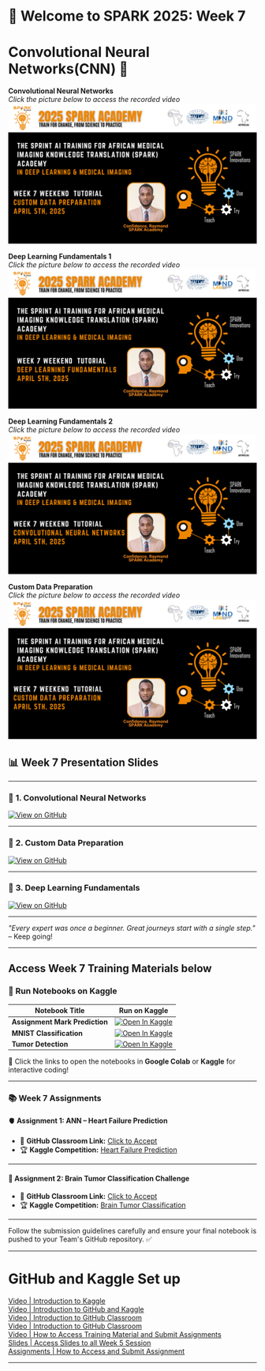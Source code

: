 
# 🚀 Welcome to SPARK 2025: Week 7 
# Convolutional Neural Networks(CNN) 🐍 

**Convolutional Neural Networks**  
_Click the picture below to access the recorded video_  
[![Tumor Detection](https://github.com/SPARK-Academy-2025/SPARK-2025/blob/main/SPARK%202025_%20Week%207%20-%20Convolutional%20Neural%20Networks/week7_3.png?raw=true)](https://youtu.be/Zzl6XcngGEc)

**Deep Learning Fundamentals 1**  
_Click the picture below to access the recorded video_  
[![Assignment Mark Prediction](https://github.com/SPARK-Academy-2025/SPARK-2025/blob/main/SPARK%202025_%20Week%207%20-%20Convolutional%20Neural%20Networks/week7_1.png?raw=true)](https://youtu.be/C046R3Kpo8s)

**Deep Learning Fundamentals 2**  
_Click the picture below to access the recorded video_  
[![MNIST Classification](https://github.com/SPARK-Academy-2025/SPARK-2025/blob/main/SPARK%202025_%20Week%207%20-%20Convolutional%20Neural%20Networks/week7_2.png?raw=true)](https://youtu.be/E84oXbtDr0s)

**Custom Data Preparation**  
_Click the picture below to access the recorded video_  
[![Tumor Detection](https://github.com/SPARK-Academy-2025/SPARK-2025/blob/main/SPARK%202025_%20Week%207%20-%20Convolutional%20Neural%20Networks/week7_3.png?raw=true)](https://youtu.be/CctqLxuHDDc)
## 📊 Week 7 Presentation Slides

---

### 🔗 **1. Convolutional Neural Networks**
[![View on GitHub](https://img.shields.io/badge/View%20on-GitHub-181717?style=for-the-badge&logo=github&logoColor=white)](https://github.com/SPARK-Academy-2025/SPARK-2025/blob/main/SPARK%202025_%20Week%207%20-%20Convolutional%20Neural%20Networks/Week%207_%20Slides/Convolutional%20Neural%20networks.pptx)

---

### 🔗 **2. Custom Data Preparation**
[![View on GitHub](https://img.shields.io/badge/View%20on-GitHub-181717?style=for-the-badge&logo=github&logoColor=white)](https://github.com/SPARK-Academy-2025/SPARK-2025/blob/main/SPARK%202025_%20Week%207%20-%20Convolutional%20Neural%20Networks/Week%207_%20Slides/Custom%20Data%20Preparation.pptx)

---

### 🔗 **3. Deep Learning Fundamentals**
[![View on GitHub](https://img.shields.io/badge/View%20on-GitHub-181717?style=for-the-badge&logo=github&logoColor=white)](https://github.com/SPARK-Academy-2025/SPARK-2025/blob/main/SPARK%202025_%20Week%207%20-%20Convolutional%20Neural%20Networks/Week%207_%20Slides/Deep%20Learning%20Fundamentals.pptx)

---


*"Every expert was once a beginner. Great journeys start with a single step."* – Keep going!  

---

## **Access Week 7 Training Materials below**
### 📖 Run Notebooks on Kaggle  

| Notebook Title | Run on Kaggle |
|----------------|---------------|
| **Assignment Mark Prediction** | [![Open In Kaggle](https://kaggle.com/static/images/open-in-kaggle.svg)](https://www.kaggle.com/code/spark2025/assignment-mark-prediction) |
| **MNIST Classification** | [![Open In Kaggle](https://kaggle.com/static/images/open-in-kaggle.svg)](https://www.kaggle.com/code/spark2025/mnist-classification) |
| **Tumor Detection** | [![Open In Kaggle](https://kaggle.com/static/images/open-in-kaggle.svg)](https://www.kaggle.com/code/spark2025/tumor-detection) |


🚀 Click the links to open the notebooks in **Google Colab** or **Kaggle** for interactive coding!

---

### 📚 Week 7 Assignments

#### 🫀 Assignment 1: ANN – Heart Failure Prediction
- 🔗 **GitHub Classroom Link:** [Click to Accept](https://classroom.github.com/a/ACxPfdjq)  
- 🏆 **Kaggle Competition:** [Heart Failure Prediction](https://www.kaggle.com/t/0ee4465f22b94b9eb6fb5e54e5a2b377)

---

#### 🧠 Assignment 2: Brain Tumor Classification Challenge
- 🔗 **GitHub Classroom Link:** [Click to Accept](https://classroom.github.com/a/lTM6wrqs)  
- 🏆 **Kaggle Competition:** [Brain Tumor Classification](https://www.kaggle.com/t/0539734cfeec45fc846bef9fc6466743)

---
 

Follow the submission guidelines carefully and ensure your final notebook is pushed to your Team's GitHub repository. ✅  

---

# GitHub and Kaggle Set up
[Video | Introduction to Kaggle](https://youtu.be/0nKvu6x9dU4)    
[Video | Introduction to GitHub and Kaggle](https://youtu.be/XFfogAFQUPY)     
[Video | Introduction to GitHub Classroom](https://youtu.be/fkEFcZu9ItQ)   
[Video | Introduction to GitHub Classroom](https://youtu.be/fkEFcZu9ItQ)   
[Video | How to Access Training Material and Submit Assignments](https://youtu.be/_qSnp0ScHpk)   
[Slides | Access Slides to all Week 5 Session](https://github.com/SPARK-Academy-2025/SPARK-2025/tree/main/SPARK%202025%3A%20Week%205%20-%20Machine%20Learning%20Concepts/Week%205%3A%20Slides)   
[Assignments | How to Access and Submit Assignment](https://classroom.github.com/a/_RCX3LWo)

---




